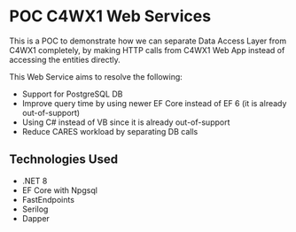 # POC C4WX1 Web Services

This is a POC to demonstrate how we can separate Data Access Layer from C4WX1 completely, by making HTTP calls from C4WX1 Web App instead of accessing the entities directly.

This Web Service aims to resolve the following:
- Support for PostgreSQL DB
- Improve query time by using newer EF Core instead of EF 6 (it is already out-of-support)
- Using C# instead of VB since it is already out-of-support
- Reduce CARES workload by separating DB calls

## Technologies Used
- .NET 8
- EF Core with Npgsql
- FastEndpoints
- Serilog
- Dapper